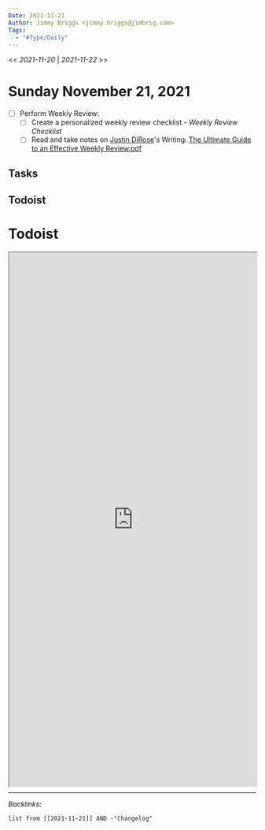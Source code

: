 ```yaml
---
Date: 2021-11-21
Author: Jimmy Briggs <jimmy.briggs@jimbrig.com>
Tags:
  - "#Type/Daily"
---
```


\<\< *2021-11-20* | *2021-11-22* >>

# Sunday November 21, 2021

* [ ] Perform Weekly Review:
  * [ ] Create a personalized weekly review checklist - *Weekly Review Checklist* 
  * [ ] Read and take notes on [Justin DiRose](../People/Justin%20DiRose.md)'s Writing: [The Ultimate Guide to an Effective Weekly Review.pdf](../Reference/PDFs/The%20Ultimate%20Guide%20to%20an%20Effective%20Weekly%20Review.pdf) 

## Tasks

## Todoist

# Todoist

<div style="display: block; position: relative; width: 100%; height: 800px; --aspect-ratio:9/16; padding-bottom: calc(var(--aspect-ratio) * 100%);"><iframe src="https://todoist.com/app/upcoming#" allow="fullscreen" style="position: absolute; top: 0px; left: 0px; height: 100%; width: 100%;"></iframe></div>

---

*Backlinks:*

````dataview
list from [[2021-11-21]] AND -"Changelog"
````
